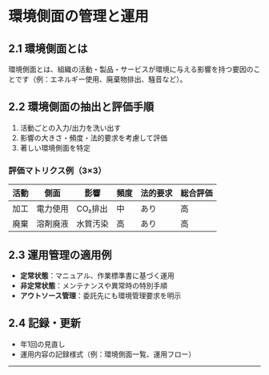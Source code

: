 # 環境側面の管理と運用

## 2.1 環境側面とは

環境側面とは、組織の活動・製品・サービスが環境に与える影響を持つ要因のことです（例：エネルギー使用、廃棄物排出、騒音など）。

## 2.2 環境側面の抽出と評価手順

1. 活動ごとの入力/出力を洗い出す
2. 影響の大きさ・頻度・法的要求を考慮して評価
3. 著しい環境側面を特定

### 評価マトリクス例（3×3）

| 活動 | 側面         | 影響     | 頻度 | 法的要求 | 総合評価 |
|------|--------------|----------|------|----------|----------|
| 加工 | 電力使用     | CO₂排出  | 中   | あり     | 高       |
| 廃棄 | 溶剤廃液     | 水質汚染 | 高   | あり     | 高       |

## 2.3 運用管理の適用例

- **定常状態**：マニュアル、作業標準書に基づく運用
- **非定常状態**：メンテナンスや異常時の特別手順
- **アウトソース管理**：委託先にも環境管理要求を明示

## 2.4 記録・更新

- 年1回の見直し
- 運用内容の記録様式（例：環境側面一覧、運用フロー）

---
